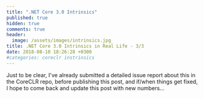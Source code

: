 ```yaml
---
title: ".NET Core 3.0 Intrinsics"
published: true
hidden: true
comments: true
header:
  image: /assets/images/intrinsics.jpg
title: .NET Core 3.0 Intrinsics in Real Life - 3/3
date: 2018-08-10 18:26:28 +0300
#categories: coreclr instrinsics
---
```



Just to be clear, I've already submitted a detailed issue report about this in the CoreCLR repo, before publishing this post, and if/when things get fixed, I hope to come back and update this post with new numbers...
